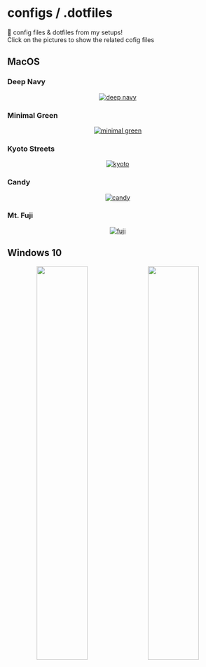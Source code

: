 # configs / .dotfiles
💾 config files & dotfiles from my setups!  
Click on the pictures to show the related cofig files

## MacOS   
### Deep Navy
<p align="center">
  <a href="https://github.com/Haruno19/Haruno19/tree/main/configs/MacOS/Deep%20Navy">
    <img alt="deep navy" src="https://user-images.githubusercontent.com/61376940/168022375-9a3cf7ba-c06b-45d4-8318-204d6ac86b9d.png">
  </a>
</p>

### Minimal Green
<p align="center">
  <a href="https://github.com/Haruno19/Haruno19/tree/main/configs/MacOS/Minimal%20Green">
    <img alt="minimal green" src="https://user-images.githubusercontent.com/61376940/166264262-e172d658-ae2a-4b40-8a65-27c657f734ee.png">
  </a>
</p>

### Kyoto Streets
<p align="center">
  <a href="https://github.com/Haruno19/Haruno19/tree/main/configs/MacOS/Kyoto%20Streets">
    <img alt="kyoto" src="https://user-images.githubusercontent.com/61376940/165559855-2f126f9f-5b66-4fde-a228-0812ecc08b97.png">
  </a>
</p>

### Candy
<p align="center">
  <a href="https://github.com/Haruno19/Haruno19/tree/main/configs/MacOS/Candy">
    <img alt="candy" src="https://user-images.githubusercontent.com/61376940/164707175-d1e18c38-0c06-4b8a-9604-a1b029a5b88d.png">
  </a>
</p>

### Mt. Fuji
<p align="center">
  <a href="https://github.com/Haruno19/Haruno19/tree/main/configs/MacOS/Mt.%20Fuji">
    <img alt="fuji" src="https://user-images.githubusercontent.com/61376940/160832679-ace7370a-d1b1-4196-a929-1789206a3d63.png"/> 
  </a>
</p>


## Windows 10
<p align="center">
  <img src="https://i.imgur.com/N9Ey4Os.jpg" width="48%" />
  &nbsp;
  <img src="https://i.imgur.com/HpZoXud.png" width="48%" />
</p>
